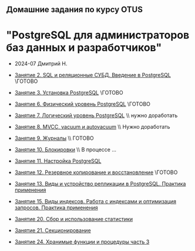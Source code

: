 ## Домашние задания по курсу OTUS 
# "PostgreSQL для администраторов баз данных и разработчиков"
* 2024-07 Дмитрий Н.
  
* [Занятие 2. SQL и реляционные СУБД. Введение в PostgreSQL](2-lesson/2-lesson-1.md) \\ГОТОВО

* [Занятие 3. Установка PostgreSQL](3-lesson/3-lesson.md) \\ГОТОВО

* [Занятие 6. Физический уровень PostgreSQL](6-lesson/6-lesson.md) \\ГОТОВО

* [Занятие 7. Логический уровень PostgreSQL](7-lesson/7-lesson.md) \\\ нужно доработать

* [Занятие 8. MVCC, vacuum и autovacuum](8-lesson/8-lesson.md) \\\ Нужно доработать

* [Занятие 9. Журналы](9-lesson/9-lesson.md) \\\ ГОТОВО
* [Занятие 10. Блокировки](10-lesson/10-lesson.md) \\\ В процессе ...

* [Занятие 11. Настройка PostgreSQL](11-lesson/11-lesson.md)

* [Занятие 12. Резервное копирование и восстановление](12-lesson/12-lesson.md) \\ГОТОВО

* [Занятие 13. Виды и устройство репликации в PostgreSQL. Практика применения](13-lesson/13-lesson.md)

* [Занятие 15. Виды индексов. Работа с индексами и оптимизация запросов. Практика применения](15-lesson/15-lesson.md)
  
* [Занятие 20. Сбор и использование статистики](20-lesson/20-lesson.md)

* [Занятие 21. Секционирование](21-lesson/21-lesson.md)

* [Занятие 24. Хранимые функции и процедуры часть 3](24-lesson/24-lesson.md)

